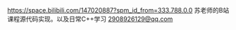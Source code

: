 https://space.bilibili.com/147020887?spm_id_from=333.788.0.0
苏老师的B站课程源代码实现。以及日常C++学习
2908926129@qq.com
